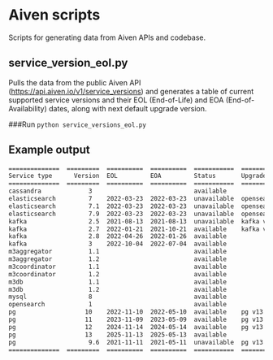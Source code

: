 Aiven scripts
=============

Scripts for generating data from Aiven APIs and codebase.

## service_version_eol.py
Pulls the data from the public Aiven API (https://api.aiven.io/v1/service_versions) and
generates a table of current supported service versions and their EOL (End-of-Life) and 
EOA (End-of-Availability) dates, along with next default upgrade version.

###Run
```python service_versions_eol.py```

## Example output
```rst
==============  =========  ==========  ==========  ===========  =============
Service type      Version  EOL         EOA         Status       Upgrade to
==============  =========  ==========  ==========  ===========  =============
cassandra             3                            available
elasticsearch         7    2022-03-23  2022-03-23  unavailable  opensearch v1
elasticsearch         7.1  2022-03-23  2022-03-23  unavailable  opensearch v1
elasticsearch         7.9  2022-03-23  2022-03-23  unavailable  opensearch v1
kafka                 2.5  2021-08-13  2021-08-13  unavailable  kafka v2.8
kafka                 2.7  2022-01-21  2021-10-21  available    kafka v2.8
kafka                 2.8  2022-04-26  2022-01-26  available
kafka                 3    2022-10-04  2022-07-04  available
m3aggregator          1.1                          available
m3aggregator          1.2                          available
m3coordinator         1.1                          available
m3coordinator         1.2                          available
m3db                  1.1                          available
m3db                  1.2                          available
mysql                 8                            available
opensearch            1                            available
pg                   10    2022-11-10  2022-05-10  available    pg v13
pg                   11    2023-11-09  2023-05-09  available    pg v13
pg                   12    2024-11-14  2024-05-14  available    pg v13
pg                   13    2025-11-13  2025-05-13  available
pg                    9.6  2021-11-11  2021-05-11  unavailable  pg v13
==============  =========  ==========  ==========  ===========  =============
```